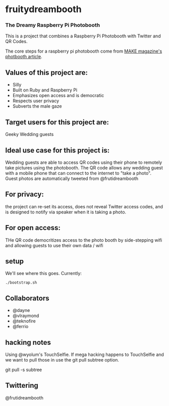 # fruitydreambooth

### The Dreamy Raspberry Pi Photobooth

This is a project that combines a Raspberry Pi Photobooth with Twitter and QR Codes.

The core steps for a raspberry pi photobooth come from [MAKE magazine's photbooth article](http://makezine.com/projects/raspberry-pi-photo-booth/).

## Values of this project are:
- Silly
- Built on Ruby and Raspberry Pi
- Emphasizes open access and is democratic
- Respects user privacy
- Subverts the male gaze

## Target users for this project are:
Geeky Wedding guests

## Ideal use case for this project is:
Wedding guests are able to access QR codes using their phone to remotely take pictures using the photobooth. The QR code allows any wedding guest with a mobile phone that can connect to the internet to "take a photo". 
Guest photos are automatically tweeted from @frutidreambooth

## For privacy:
the project can re-set its access, does not reveal Twitter access codes, and is designed to notify via speaker when it is taking a photo.

## For open access:
THe QR code democritizes access to the photo booth by side-stepping wifi and allowing guests to use their own data / wifi 


## setup

We'll see where this goes.  Currently:

    ./bootstrap.sh


## Collaborators

* @dayne
* @vlraymond
* @teknofire
* @ferrio

## hacking notes

Using @wyolum's TouchSelfie. If mega hacking happens to TouchSelfie and we want to pull those in use the git pull subtree option.

   git pull -s subtree
   
## Twittering
 
 @frutidreambooth
 
